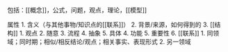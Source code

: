 包括：[[概念]]，公式，问题，观点，理论，[[模型]]

属性
	1. 含义（与其他事物/知识点的[[联系]]）
	2. 背景/来源，如何得到的
	3. [[结构]]
		1. 观点
		2. 随意
		3. 流程
		4. 抽象
		5. 具体
	4. 功能
	5. 重要性
	6. [[联系]]
		1. 同领域；同时期；相似/相反结论/观点；相关事实、表现形式
		2. 另一领域